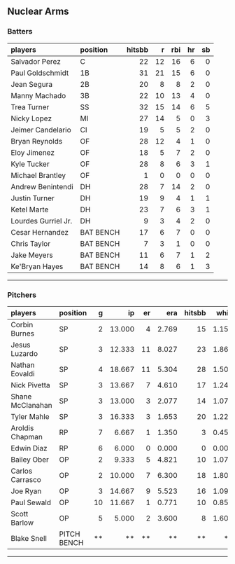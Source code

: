 ## Nuclear Arms

### Batters

 
|players             |position  | hitsbb|  r| rbi| hr| sb| 
|:-------------------|:---------|------:|--:|---:|--:|--:| 
|Salvador Perez      |C         |     22| 12|  16|  6|  0| 
|Paul Goldschmidt    |1B        |     31| 21|  15|  6|  0| 
|Jean Segura         |2B        |     20|  8|   8|  2|  0| 
|Manny Machado       |3B        |     22| 10|  13|  4|  0| 
|Trea Turner         |SS        |     32| 15|  14|  6|  5| 
|Nicky Lopez         |MI        |     27| 14|   5|  0|  3| 
|Jeimer Candelario   |CI        |     19|  5|   5|  2|  0| 
|Bryan Reynolds      |OF        |     28| 12|   4|  1|  0| 
|Eloy Jimenez        |OF        |     18|  5|   7|  2|  0| 
|Kyle Tucker         |OF        |     28|  8|   6|  3|  1| 
|Michael Brantley    |OF        |      1|  0|   0|  0|  0| 
|Andrew Benintendi   |DH        |     28|  7|  14|  2|  0| 
|Justin Turner       |DH        |     19|  9|   4|  1|  1| 
|Ketel Marte         |DH        |     23|  7|   6|  3|  1| 
|Lourdes Gurriel Jr. |DH        |      9|  3|   4|  2|  0| 
|Cesar Hernandez     |BAT BENCH |     17|  6|   7|  0|  0| 
|Chris Taylor        |BAT BENCH |      7|  3|   1|  0|  0| 
|Jake Meyers         |BAT BENCH |     11|  6|   7|  1|  2| 
|Ke'Bryan Hayes      |BAT BENCH |     14|  8|   6|  1|  3| 


* * *

### Pitchers

 
|players          |position    |  g|     ip| er|   era| hitsbb|  whip| so|  w| sv| 
|:----------------|:-----------|--:|------:|--:|-----:|------:|-----:|--:|--:|--:| 
|Corbin Burnes    |SP          |  2| 13.000|  4| 2.769|     15| 1.154| 20|  1|  0| 
|Jesus Luzardo    |SP          |  3| 12.333| 11| 8.027|     23| 1.865|  8|  0|  0| 
|Nathan Eovaldi   |SP          |  4| 18.667| 11| 5.304|     28| 1.500| 24|  1|  0| 
|Nick Pivetta     |SP          |  3| 13.667|  7| 4.610|     17| 1.244| 18|  0|  0| 
|Shane McClanahan |SP          |  3| 13.000|  3| 2.077|     14| 1.077| 13|  1|  0| 
|Tyler Mahle      |SP          |  3| 16.333|  3| 1.653|     20| 1.224| 16|  2|  0| 
|Aroldis Chapman  |RP          |  7|  6.667|  1| 1.350|      3| 0.450| 12|  0|  4| 
|Edwin Diaz       |RP          |  6|  6.000|  0| 0.000|      0| 0.000|  7|  0|  3| 
|Bailey Ober      |OP          |  2|  9.333|  5| 4.821|     10| 1.071|  9|  1|  0| 
|Carlos Carrasco  |OP          |  2| 10.000|  7| 6.300|     18| 1.800|  8|  0|  0| 
|Joe Ryan         |OP          |  3| 14.667|  9| 5.523|     16| 1.091| 21|  1|  0| 
|Paul Sewald      |OP          | 10| 11.667|  1| 0.771|     10| 0.857| 15|  0|  3| 
|Scott Barlow     |OP          |  5|  5.000|  2| 3.600|      8| 1.600|  5|  0|  4| 
|Blake Snell      |PITCH BENCH | **|     **| **|    **|     **|    **| **| **| **| 


* * *


